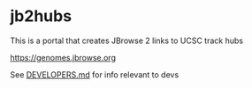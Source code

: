 # jb2hubs

This is a portal that creates JBrowse 2 links to UCSC track hubs

https://genomes.jbrowse.org

See [DEVELOPERS.md](DEVELOPERS.md) for info relevant to devs
